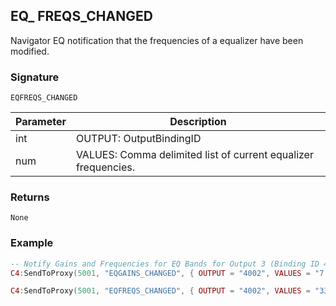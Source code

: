## EQ\_ FREQS\_CHANGED

Navigator EQ notification that the frequencies of a equalizer have been modified.


### Signature

`EQFREQS_CHANGED`


| Parameter | Description |
| --- | --- |
| int | OUTPUT: OutputBindingID |
| num | VALUES: Comma delimited list of current equalizer frequencies. |


### Returns

`None`


### Example

```lua
-- Notify Gains and Frequencies for EQ Bands for Output 3 (Binding ID 4002)
C4:SendToProxy(5001, "EQGAINS_CHANGED", { OUTPUT = "4002", VALUES = "7.5,3.8,5.4,4.59,7.8,7.4" }, "NOTIFY")_

C4:SendToProxy(5001, "EQFREQS_CHANGED", { OUTPUT = "4002", VALUES = "33,125,750,3000,8000,16000" }, "NOTIFY")
```

